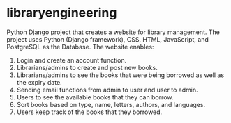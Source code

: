 # libraryengineering

Python Django project that creates a website for library management. The project uses Python (Django framework), CSS, HTML, JavaScript, and PostgreSQL as the Database. The website enables:

1. Login and create an account function.
2. Librarians/admins to create and post new books.
3. Librarians/admins to see the books that were being borrowed as well as the expiry date.
4. Sending email functions from admin to user and user to admin.
5. Users to see the available books that they can borrow.
6. Sort books based on type, name, letters, authors, and languages.
7. Users keep track of the books that they borrowed.
